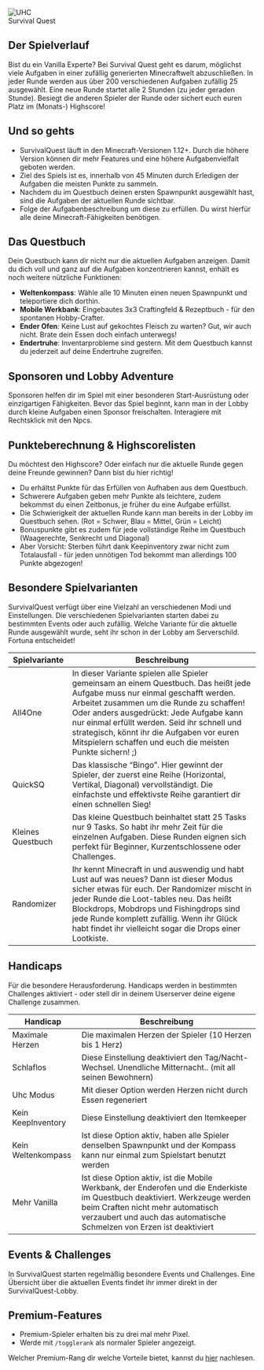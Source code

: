 <div class="banner-wrapper">
    <img alt="UHC" src="../img/SurvivalQuest.png">
    <div class="banner-text">Survival&nbsp;Quest</div>
</div>


## Der Spielverlauf
Bist du ein Vanilla Experte? Bei Survival Quest geht es darum, möglichst viele Aufgaben in einer zufällig generierten Minecraftwelt abzuschließen. In jeder Runde werden aus über 200 verschiedenen Aufgaben zufällig 25 ausgewählt.
Eine neue Runde startet alle 2 Stunden (zu jeder geraden Stunde). 
Besiegt die anderen Spieler der Runde oder sichert euch euren Platz im (Monats-) Highscore!

## Und so gehts
- SurvivalQuest läuft in den Minecraft-Versionen 1.12+. Durch die höhere Version können dir mehr Features und eine höhere Aufgabenvielfalt geboten werden.
- Ziel des Spiels ist es, innerhalb von 45 Minuten durch Erledigen der Aufgaben die meisten Punkte zu sammeln.
- Nachdem du im Questbuch deinen ersten Spawnpunkt ausgewählt hast, sind die Aufgaben der aktuellen Runde sichtbar.
- Folge der Aufgabenbeschreibung um diese zu erfüllen. Du wirst hierfür alle deine Minecraft-Fähigkeiten benötigen.

## Das Questbuch
Dein Questbuch kann dir nicht nur die aktuellen Aufgaben anzeigen. Damit du dich voll und ganz auf die Aufgaben konzentrieren kannst, enhält es noch weitere nützliche Funktionen:
- **Weltenkompass**: Wähle alle 10 Minuten einen neuen Spawnpunkt und teleportiere dich dorthin.
- **Mobile Werkbank**: Eingebautes 3x3 Craftingfeld & Rezeptbuch - für den spontanen Hobby-Crafter.
- **Ender Ofen**: Keine Lust auf gekochtes Fleisch zu warten? Gut, wir auch nicht. Brate dein Essen doch einfach unterwegs!
- **Endertruhe**: Inventarprobleme sind gestern. Mit dem Questbuch kannst du jederzeit auf deine Endertruhe zugreifen.

## Sponsoren und Lobby Adventure
Sponsoren helfen dir im Spiel mit einer besonderen Start-Ausrüstung oder einzigartigen Fähigkeiten. 
Bevor das Spiel beginnt, kann man in der Lobby durch kleine Aufgaben einen Sponsor freischalten. Interagiere mit Rechtsklick mit den Npcs.

## Punkteberechnung & Highscorelisten
Du möchtest den Highscore? Oder einfach nur die aktuelle Runde gegen deine Freunde gewinnen? Dann bist du hier richtig!
- Du erhältst Punkte für das Erfüllen von Aufhaben aus dem Questbuch.
- Schwerere Aufgaben geben mehr Punkte als leichtere, zudem bekommst du einen Zeitbonus, je früher du eine Aufgabe erfüllst.
- Die Schwierigkeit der aktuellen Runde kann man bereits in der Lobby im Questbuch sehen. (Rot = Schwer, Blau = Mittel, Grün = Leicht)
- Bonuspunkte gibt es zudem für jede vollständige Reihe im Questbuch (Waagerechte, Senkrecht und Diagonal)
- Aber Vorsicht: Sterben führt dank Keepinventory zwar nicht zum Totalausfall - für jeden unnötigen Tod bekommt man allerdings 100 Punkte abgezogen!

## Besondere Spielvarianten
SurvivalQuest verfügt über eine Vielzahl an verschiedenen Modi und Einstellungen. Die verschiedenen Spielvarianten starten dabei zu bestimmten Events oder auch zufällig. Welche Variante für die aktuelle Runde ausgewählt wurde, seht ihr schon in der Lobby am Serverschild. Fortuna entscheidet!

| Spielvariante | Beschreibung |
| -------- | ------------ |
| All4One     | In dieser Variante spielen alle Spieler gemeinsam an einem Questbuch. Das heißt jede Aufgabe muss nur einmal geschafft werden. Arbeitet zusammen um die Runde zu schaffen! Oder anders ausgedrückt: Jede Aufgabe kann nur einmal erfüllt werden. Seid ihr schnell und strategisch, könnt ihr die Aufgaben vor euren Mitspielern schaffen und euch die meisten Punkte sichern! ;) |
| QuickSQ     | Das klassische “Bingo”. Hier gewinnt der Spieler, der zuerst eine Reihe (Horizontal, Vertikal, Diagonal) vervollständigt. Die einfachste und effektivste Reihe garantiert dir einen schnellen Sieg! |
| Kleines Questbuch     | Das kleine Questbuch beinhaltet statt 25 Tasks nur 9 Tasks. So habt ihr mehr Zeit für die einzelnen Aufgaben. Diese Runden eignen sich perfekt für Beginner, Kurzentschlossene oder Challenges. |
| Randomizer     | Ihr kennt Minecraft in und auswendig und habt Lust auf was neues? Dann ist dieser Modus sicher etwas für euch. Der Randomizer mischt in jeder Runde die Loot-tables neu. Das heißt Blockdrops, Mobdrops und Fishingdrops sind jede Runde komplett zufällig. Wenn ihr Glück habt findet ihr vielleicht sogar die Drops einer Lootkiste. |

## Handicaps
Für die besondere Herausforderung. Handicaps werden in bestimmten Challenges aktiviert - oder stell dir in deinem Userserver deine eigene Challenge zusammen.

| Handicap | Beschreibung |
| -------- | ------------ |
| Maximale Herzen     | Die maximalen Herzen der Spieler (10 Herzen bis 1 Herz) |
| Schlaflos     | Diese Einstellung deaktiviert den Tag/Nacht-Wechsel. Unendliche Mitternacht.. (mit all seinen Bewohnern) |
| Uhc Modus     | Mit dieser Option werden Herzen nicht durch Essen regeneriert |
| Kein KeepInventory     | Diese Einstellung deaktiviert den Itemkeeper |
| Kein Weltenkompass     | Ist diese Option aktiv, haben alle Spieler denselben Spawnpunkt und der Kompass kann nur einmal zum Spielstart benutzt werden |
| Mehr Vanilla     | Ist diese Option aktiv, ist die Mobile Werkbank, der Enderofen und die Enderkiste im Questbuch deaktiviert. Werkzeuge werden beim Craften nicht mehr automatisch verzaubert und auch das automatische Schmelzen von Erzen ist deaktiviert |

## Events & Challenges
In SurvivalQuest starten regelmäßig besondere Events und Challenges. Eine Übersicht über die aktuellen Events findet ihr immer direkt in der SurvivalQuest-Lobby.

## Premium-Features
- Premium-Spieler erhalten bis zu drei mal mehr Pixel.
- Werde mit `/togglerank` als normaler Spieler angezeigt.

Welcher Premium-Rang dir welche Vorteile bietet, kannst du [hier](/ranks/premium/) nachlesen.
